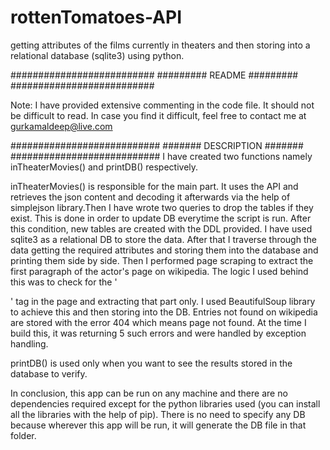# rottenTomatoes-API
getting attributes of the films currently in theaters and then storing into a relational database (sqlite3) using python.

##########################
######### README #########
##########################

Note: I have provided extensive commenting in the code file. It should not be difficult to read. In case you find it difficult, feel free to contact me at gurkamaldeep@live.com

###########################
####### DESCRIPTION #######
###########################
I have created two functions namely inTheaterMovies() and printDB() respectively.

inTheaterMovies() is responsible for the main part. It uses the API and retrieves the json content and decoding it afterwards via the help of simplejson library.Then I have wrote two queries to drop the tables if they exist. This is done in order to update DB everytime the script is run. After this condition, new tables are created with the DDL provided. I have used sqlite3 as a relational DB to store the data. After that I traverse through the data getting the required attributes and storing them into the database and printing them side by side. Then I performed page scraping to extract the first paragraph of the actor's page on wikipedia. The logic I used behind this was to check for the '<p>' tag in the page and extracting that part only. I used BeautifulSoup library to achieve this and then storing into the DB. Entries not found on wikipedia are stored with the error 404 which means page not found. At the time I build this, it was returning 5 such errors and were handled by exception handling.

printDB() is used only when you want to see the results stored in the database to verify.

In conclusion, this app can be run on any machine and there are no dependencies required except for the python libraries used (you can install all the libraries with the help of pip). There is no need to specify any DB because wherever this app will be run, it will generate the DB file in that folder. 
